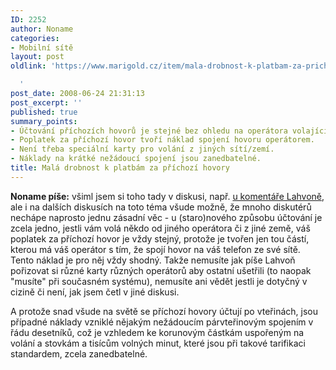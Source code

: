 ```yaml
---
ID: 2252
author: Noname
categories:
- Mobilní sítě
layout: post
oldlink: 'https://www.marigold.cz/item/mala-drobnost-k-platbam-za-prichozi-hovory

  '
post_date: 2008-06-24 21:31:13
post_excerpt: ''
published: true
summary_points:
- Účtování příchozích hovorů je stejné bez ohledu na operátora volajícího.
- Poplatek za příchozí hovor tvoří náklad spojení hovoru operátorem.
- Není třeba speciální karty pro volání z jiných sítí/zemí.
- Náklady na krátké nežádoucí spojení jsou zanedbatelné.
title: Malá drobnost k platbám za příchozí hovory
---
```


<strong>Noname píše:</strong> všiml jsem si toho tady v diskusi, např. <a href="http://www.marigold.cz/item/ano-platit-za-prichozi-hovory-na-mobil-se-vyplati#comment-178633">u komentáře Lahvoně</a>, ale i na dalších diskusích na toto téma všude možně, že mnoho diskutérů nechápe naprosto jednu zásadní věc - u (staro)nového způsobu účtování je zcela jedno, jestli vám volá někdo od jiného operátora či z jiné země, váš poplatek za příchozí hovor je vždy stejný, protože je tvořen jen tou částí, kterou má váš operátor s tím, že spojí hovor na váš telefon ze své sítě. Tento náklad je pro něj vždy shodný. Takže nemusíte jak píše Lahvoň pořizovat si různé karty různých operátorů aby ostatní ušetřili (to naopak "musíte" při současném systému), nemusíte ani vědět jestli je dotyčný v cizině či není, jak jsem četl v jiné diskusi.

A protože snad všude na světě se příchozí hovory účtují po vteřinách, jsou případné náklady vzniklé nějakým nežádoucím párvteřinovým spojením v řádu desetníků, což je vzhledem ke korunovým částkám uspořeným na volání a stovkám a tisícům volných minut, které jsou při takové tarifikaci standardem, zcela zanedbatelné.